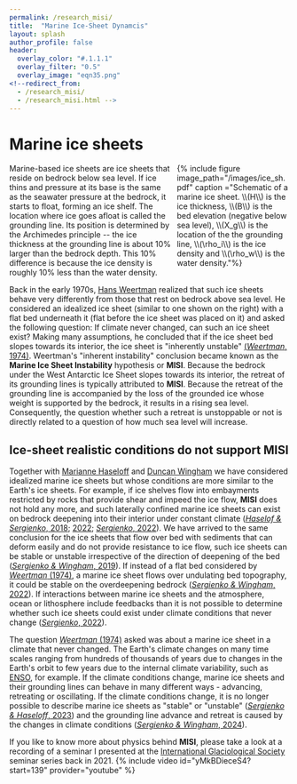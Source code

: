 ```yaml
---
permalink: /research_misi/
title:  "Marine Ice-Sheet Dynamcis"
layout: splash
author_profile: false
header:
  overlay_color: "#.1.1.1"
  overlay_filter: "0.5"
  overlay_image: "eqn35.png"
<!--redirect_from:
  - /research_misi/
  - /research_misi.html -->
---
```

# Marine ice sheets #
<div style="width:40%;  padding-left: 10px; float:right">
    {% include figure image_path="/images/ice_sh.pdf" caption ="Schematic of a marine ice sheet. \\(H\\) is the ice thickness, \\(B\\) is the bed elevation (negative below sea level), \\(X_g\\) is the location of the the grounding line, \\(\rho_i\\) is the ice density and \\(\rho_w\\) is the water density."%}
</div>
Marine-based ice sheets are ice sheets that reside on bedrock below sea level. If ice thins and pressure at its base is the same as the seawater pressure at the bedrock, it starts to float, forming an ice shelf. The location where ice goes afloat is called the grounding line. Its position is determined by the Archimedes principle -- the ice thickness at the grounding line is about 10% larger than the bedrock depth. This 10% difference is because the ice density is roughly 10% less than the water density. 

Back in the early 1970s, [Hans Weertman](https://www.igsoc.org/johannes-hans-weertman-1925-2018) realized that such ice sheets behave very differently from those that rest on bedrock above sea level. He considered an idealized ice sheet (similar to one shown on the right) with a flat bed underneath it (flat before the ice sheet was placed on it) and asked the following question: If climate never changed, can such an ice sheet exist? Making many assumptions, he concluded that if the ice sheet bed slopes towards its interior, the ice sheet is "inherently unstable" [(*Weertman*, 1974)](https://doi.org/10.3189/S0022143000023327356). Weertman's "inherent instability" conclusion became known as the **Marine Ice Sheet Instability** hypothesis or **MISI**. Because the bedrock under the West Antarctic Ice Sheet slopes towards its interior, the retreat of its grounding lines is typically attributed to **MISI**. Because the retreat of the grounding line is accompanied by the loss of the grounded ice whose weight is supported by the bedrock, it results in a rising sea level. Consequently, the question whether such a retreat is unstoppable or not is directly related to a question of how much sea level will increase.

## Ice-sheet realistic conditions do not support MISI  ##
Together with [Marianne Haseloff](https://geoscience.wisc.edu/people/haseloff-marianne/) and [Duncan Wingham](https://profiles.ucl.ac.uk/1924-duncan-wingham) we have considered idealized marine ice sheets but whose conditions are more similar to the Earth's ice sheets. For example, if ice shelves flow into embayments restricted by rocks that provide shear and impeed the ice flow, **MISI** does not hold any more, and such laterally confined marine ice sheets can exist on bedrock deepening into their interior under constant climate ([*Haselof & Sergienko*, 2018](https://doi.org/10.1017/jog.2018.30); [2022](https://doi.org/10.1017/jog.2022.29474); [*Sergienko*, 2022](https://doi.org/10.1017/jog.2022.13)). We have arrived to the same conclusion for the ice sheets that flow over bed with sediments that can deform easily and do not provide resistance to ice flow, such ice sheets can be stable or unstable irrespective of the direction of deepening of the bed ([*Sergienko & Wingham*, 2019](https://doi.org/10.1017/jog.2019.53)). If instead of a flat bed considered by [*Weertman* (1974)](https://doi.org/10.3189/S0022143000023327356), a marine ice sheet flows over undulating bed topography, it could be stable on the overdeepening bedrock ([*Sergienko & Wingham*, 2022](https://doi.org/10.1017/jog.2021.79)). If interactions between marine ice sheets and the atmosphere, ocean or lithosphere include feedbacks than it is not possible to determine whether such ice sheets could exist under climate conditions that never change ([*Sergienko*, 2022](https://doi.org/10.1038/s41467-022-29892-3)).

The question [*Weertman* (1974)](https://doi.org/10.3189/S0022143000023327356) asked was about a marine ice sheet in a climate that never changed. The Earth's climate changes on many time scales ranging from hundreds of thousands of years due to changes in the Earth's orbit to few years due to the internal climate variability, such as [ENSO](https://en.wikipedia.org/wiki/El_Ni%C3%B1o%E2%80%93Southern_Oscillation), for example. If the climate conditions change, marine ice sheets and their grounding lines can behave in many different ways - advancing, retreating or oscillating. If the climate conditions change, it is no longer possible to describe marine ice sheets as "stable" or "unstable" ([*Sergienko & Haseloff*, 2023](https://doi.org/10.1017/jog.2023.40)) and the grounding line advance and retreat is caused by the changes in climate conditions ([*Sergienko & Wingham*, 2024](https://doi.org/10.1017/jog.2024.43)). 


If you like to know more about physics behind **MISI**, please take a look at a recording of a seminar I presented at the [International Glaciological Society](https://igsoc.org) seminar series back in 2021.
{% include video id="yMkBDieceS4?start=139" provider="youtube" %}


